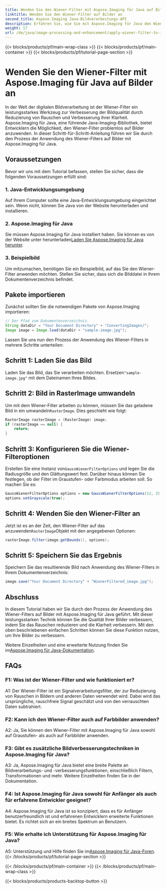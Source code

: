 ```yaml
---
title: Wenden Sie den Wiener-Filter mit Aspose.Imaging für Java auf Bilder an
linktitle: Wenden Sie den Wiener-Filter auf Bilder an
second_title: Aspose.Imaging Java-Bildverarbeitungs-API
description: Erfahren Sie, wie Sie mit Aspose.Imaging für Java den Wiener-Filter auf Bilder anwenden, um die Bildqualität zu verbessern und das Rauschen mühelos zu reduzieren.
weight: 17
url: /de/java/image-processing-and-enhancement/apply-wiener-filter-to-images/
---
```


{{< blocks/products/pf/main-wrap-class >}}
{{< blocks/products/pf/main-container >}}
{{< blocks/products/pf/tutorial-page-section >}}

# Wenden Sie den Wiener-Filter mit Aspose.Imaging für Java auf Bilder an


In der Welt der digitalen Bildverarbeitung ist der Wiener-Filter ein leistungsstarkes Werkzeug zur Verbesserung der Bildqualität durch Reduzierung von Rauschen und Verbesserung ihrer Klarheit. Aspose.Imaging für Java, eine führende Java-Imaging-Bibliothek, bietet Entwicklern die Möglichkeit, den Wiener-Filter problemlos auf Bilder anzuwenden. In dieser Schritt-für-Schritt-Anleitung führen wir Sie durch den Prozess der Anwendung des Wiener-Filters auf Bilder mit Aspose.Imaging für Java.

## Voraussetzungen

Bevor wir uns mit dem Tutorial befassen, stellen Sie sicher, dass die folgenden Voraussetzungen erfüllt sind:

### 1. Java-Entwicklungsumgebung

Auf Ihrem Computer sollte eine Java-Entwicklungsumgebung eingerichtet sein. Wenn nicht, können Sie Java von der Website herunterladen und installieren.

### 2. Aspose.Imaging für Java

Sie müssen Aspose.Imaging für Java installiert haben. Sie können es von der Website unter herunterladen[Laden Sie Aspose.Imaging für Java herunter](https://releases.aspose.com/imaging/java/).

### 3. Beispielbild

Um mitzumachen, benötigen Sie ein Beispielbild, auf das Sie den Wiener-Filter anwenden möchten. Stellen Sie sicher, dass sich die Bilddatei in Ihrem Dokumentenverzeichnis befindet.

## Pakete importieren

Zunächst sollten Sie die notwendigen Pakete von Aspose.Imaging importieren:

```java
// Der Pfad zum Dokumentenverzeichnis.
String dataDir = "Your Document Directory" + "ConvertingImages/";
Image image = Image.load(dataDir + "sample-image.jpg");
```

Lassen Sie uns nun den Prozess der Anwendung des Wiener-Filters in mehrere Schritte unterteilen:

## Schritt 1: Laden Sie das Bild

 Laden Sie das Bild, das Sie verarbeiten möchten. Ersetzen`"sample-image.jpg"` mit dem Dateinamen Ihres Bildes.

## Schritt 2: Bild in RasterImage umwandeln

 Um mit dem Wiener-Filter arbeiten zu können, müssen Sie das geladene Bild in ein umwandeln`RasterImage`. Dies geschieht wie folgt:

```java
RasterImage rasterImage = (RasterImage) image;
if (rasterImage == null) {
    return;
}
```

## Schritt 3: Konfigurieren Sie die Wiener-Filteroptionen

 Erstellen Sie eine Instanz von`GaussWienerFilterOptions` und legen Sie die Radiusgröße und den Glättungswert fest. Darüber hinaus können Sie festlegen, ob der Filter im Graustufen- oder Farbmodus arbeiten soll. So machen Sie es:

```java
GaussWienerFilterOptions options = new GaussWienerFilterOptions(12, 3);
options.setGrayscale(true);
```

## Schritt 4: Wenden Sie den Wiener-Filter an

 Jetzt ist es an der Zeit, den Wiener-Filter auf das anzuwenden`RasterImage`Objekt mit den angegebenen Optionen:

```java
rasterImage.filter(image.getBounds(), options);
```

## Schritt 5: Speichern Sie das Ergebnis

Speichern Sie das resultierende Bild nach Anwendung des Wiener-Filters in Ihrem Dokumentenverzeichnis:

```java
image.save("Your Document Directory" + "WienerFiltered_image.jpg");
```

## Abschluss

In diesem Tutorial haben wir Sie durch den Prozess der Anwendung des Wiener-Filters auf Bilder mit Aspose.Imaging für Java geführt. Mit dieser leistungsstarken Technik können Sie die Qualität Ihrer Bilder verbessern, indem Sie das Rauschen reduzieren und die Klarheit verbessern. Mit den oben beschriebenen einfachen Schritten können Sie diese Funktion nutzen, um Ihre Bilder zu verbessern.

 Weitere Einzelheiten und eine erweiterte Nutzung finden Sie im[Aspose.Imaging für Java-Dokumentation](https://reference.aspose.com/imaging/java/).

## FAQs

### F1: Was ist der Wiener-Filter und wie funktioniert er?

A1: Der Wiener-Filter ist ein Signalverarbeitungsfilter, der zur Reduzierung von Rauschen in Bildern und anderen Daten verwendet wird. Dabei wird das ursprüngliche, rauschfreie Signal geschätzt und von den verrauschten Daten subtrahiert.

### F2: Kann ich den Wiener-Filter auch auf Farbbilder anwenden?

A2: Ja, Sie können den Wiener-Filter mit Aspose.Imaging für Java sowohl auf Graustufen- als auch auf Farbbilder anwenden.

### F3: Gibt es zusätzliche Bildverbesserungstechniken in Aspose.Imaging für Java?

A3: Ja, Aspose.Imaging für Java bietet eine breite Palette an Bildverarbeitungs- und -verbesserungsfunktionen, einschließlich Filtern, Transformationen und mehr. Weitere Einzelheiten finden Sie in der Dokumentation.

### F4: Ist Aspose.Imaging für Java sowohl für Anfänger als auch für erfahrene Entwickler geeignet?

A4: Aspose.Imaging für Java ist so konzipiert, dass es für Anfänger benutzerfreundlich ist und erfahrenen Entwicklern erweiterte Funktionen bietet. Es richtet sich an ein breites Spektrum an Benutzern.

### F5: Wie erhalte ich Unterstützung für Aspose.Imaging für Java?

 A5: Unterstützung und Hilfe finden Sie im[Aspose.Imaging für Java-Foren](https://forum.aspose.com/).
{{< /blocks/products/pf/tutorial-page-section >}}

{{< /blocks/products/pf/main-container >}}
{{< /blocks/products/pf/main-wrap-class >}}

{{< blocks/products/products-backtop-button >}}
